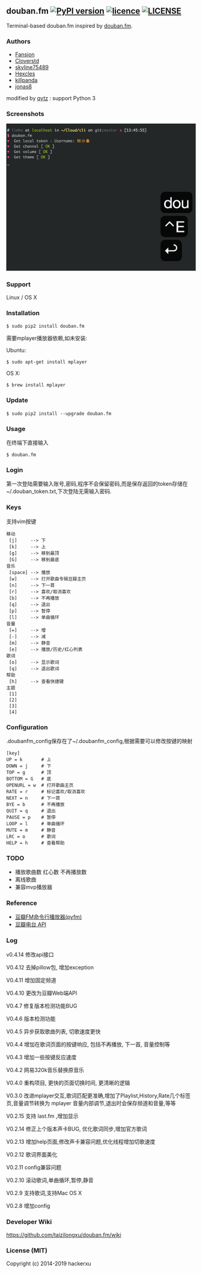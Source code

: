 ## douban.fm [![PyPI version](https://img.shields.io/pypi/v/douban.fm.svg)](https://pypi.python.org/pypi/douban.fm/) [![licence](https://img.shields.io/pypi/l/douban.fm.svg)](https://pypi.python.org/pypi/douban.fm/) [![LICENSE](https://img.shields.io/badge/license-Anti%20996-blue.svg)](https://github.com/996icu/996.ICU/blob/master/LICENSE)

Terminal-based douban.fm inspired by [douban.fm](https://github.com/turingou/douban.fm).

### Authors

* [Fansion](https://github.com/Fansion)
* [Cloverstd](https://github.com/cloverstd)
* [skyline75489](https://github.com/skyline75489)
* [Hexcles](https://github.com/Hexcles)
* [killpanda](https://github.com/killpanda)
* [jonas8](https://github.com/jonas8)

modified by [qytz](https://github.com/qytz) : support Python 3

### Screenshots

![](img/doubanfm.gif)

### Support

Linux / OS X

### Installation

    $ sudo pip2 install douban.fm

需要mplayer播放器依赖,如未安装:

Ubuntu:

    $ sudo apt-get install mplayer

OS X:

    $ brew install mplayer

### Update

    $ sudo pip2 install --upgrade douban.fm

### Usage

在终端下直接输入

    $ douban.fm

### Login

第一次登陆需要输入账号,密码,程序不会保留密码,而是保存返回的token存储在~/.douban_token.txt,下次登陆无需输入密码.

### Keys

支持vim按键

```
移动
 [j]     --> 下
 [k]     --> 上
 [g]     --> 移到最顶
 [G]     --> 移到最底
音乐
 [space] --> 播放
 [w]     --> 打开歌曲专辑豆瓣主页
 [n]     --> 下一首
 [r]     --> 喜欢/取消喜欢
 [b]     --> 不再播放
 [q]     --> 退出
 [p]     --> 暂停
 [l]     --> 单曲循环
音量
 [=]     --> 增
 [-]     --> 减
 [m]     --> 静音
 [e]     --> 播放/历史/红心列表
歌词
 [o]     --> 显示歌词
 [q]     --> 退出歌词
帮助
 [h]     --> 查看快捷键
主题
 [1]
 [2]
 [3]
 [4]
```

### Configuration

.doubanfm_config保存在了~/.doubanfm_config,根据需要可以修改按键的映射

```
[key]
UP = k       # 上
DOWN = j     # 下
TOP = g      # 顶
BOTTOM = G   # 底
OPENURL = w  # 打开歌曲主页
RATE = r     # 标记喜欢/取消喜欢
NEXT = n     # 下一首
BYE = b      # 不再播放
QUIT = q     # 退出
PAUSE = p    # 暂停
LOOP = l     # 单曲循环
MUTE = m     # 静音
LRC = o      # 歌词
HELP = h     # 查看帮助
```

### TODO

* 播放歌曲数 红心数 不再播放数
* 离线歌曲
* 兼容mvp播放器


### Reference

* [豆瓣FM命令行播放器(pyfm)](https://github.com/skyline75489/pyfm)
* [豆瓣电台 API](https://github.com/zonyitoo/doubanfm-qt/wiki/%E8%B1%86%E7%93%A3FM-API)

### Log

v0.4.14 修改api接口

V0.4.12 去掉pillow包, 增加exception

V0.4.11 增加固定频道

V0.4.10 更改为豆瓣Web端API

V0.4.7 修复版本检测功能BUG

V0.4.6 版本检测功能

V0.4.5 异步获取歌曲列表, 切歌速度更快

V0.4.4 增加在歌词页面的按键响应, 包括不再播放, 下一首, 音量控制等

V0.4.3 增加一些按键反应速度

V0.4.2 网易320k音乐替换原音乐

V0.4.0 重构项目, 更快的页面切换时间, 更清晰的逻辑

V0.3.0 改进mplayer交互,歌词匹配更准确,增加了Playlist,History,Rate几个标签页,音量调节转换为 mplayer 音量内部调节,退出时会保存频道和音量,等等

V0.2.15 支持 last.fm ,增加显示

V0.2.14 修正上个版本声卡BUG, 优化歌词同步,增加官方歌词

V0.2.13 增加help页面,修改声卡兼容问题,优化线程增加切歌速度

V0.2.12 歌词界面美化

V0.2.11 config兼容问题

V0.2.10 滚动歌词,单曲循环,暂停,静音

V0.2.9 支持歌词,支持Mac OS X

V0.2.8 增加config

### Developer Wiki

https://github.com/taizilongxu/douban.fm/wiki

### License (MIT)

Copyright (c) 2014-2019 hackerxu


